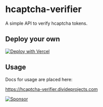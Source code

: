 # hcaptcha-verifier

A simple API to verify hcaptcha tokens.

## Deploy your own

[![Deploy with Vercel](https://vercel.com/button)](https://vercel.com/new/clone?repository-url=https%3A%2F%2Fgithub.com%2FDivideProjects%2Fhcaptcha-verifier&demo-title=hCaptcha%20Verifier&demo-description=A%20simple%20API%20to%20verify%20hCaptcha%20tokens.&demo-url=https%3A%2F%2Fhcaptcha-verifier.divideprojects.com?utm_source=divideprojects&utm_campaign=oss)


## Usage
Docs for usage are placed here:

https://hcaptcha-verifier.divideprojects.com


[![Sponsor](https://www.datocms-assets.com/31049/1618983297-powered-by-vercel.svg)](https://vercel.com/?utm_source=divideprojects&utm_campaign=oss)
